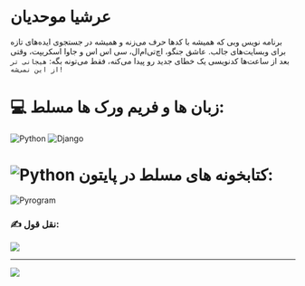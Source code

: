 # عرشیا موحدیان
برنامه نویس وبی که همیشه با کدها حرف می‌زنه و همیشه در جستجوی ایده‌های تازه برای وبسایت‌های جالب. عاشق جنگو، اچ‌تی‌ام‌ال، سی اس اس و جاوا اسکریپت، وقتی بعد از ساعت‌ها کدنویسی یک خطای جدید رو پیدا می‌کنه، فقط می‌تونه بگه: `هیجانی تر از این نمی‌شه!`


# 💻 زبان ها و فریم ورک ها مسلط:
 ![Python](https://img.shields.io/badge/python-3670A0?style=for-the-badge&logo=python&logoColor=ffdd54) ![Django](https://img.shields.io/badge/Django-7FA900?style=for-the-badge&logo=django&logoColor=405500)
# ![Python](https://img.shields.io/badge/python-3670A0?style=for-the-badge&logo=python&logoColor=ffdd54) کتابخونه های مسلط در پایتون:
 ![Pyrogram](https://img.shields.io/badge/pyrogram-blue?style=for-the-badge&logo=telegram&logoColor=ffdd54)


### ✍️ نقل قول:
![](https://quotes-github-readme.vercel.app/api?type=horizontal&theme=gruvbox)

---
[![](https://visitcount.itsvg.in/api?id=Arshia-Movahedian&icon=2&color=7)](https://visitcount.itsvg.in)
